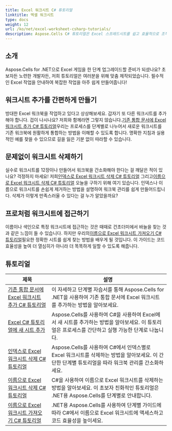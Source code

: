 ```yaml
---
title: Excel 워크시트 C# 튜토리얼
linktitle: 엑셀 워크시트
type: docs
weight: 12
url: /ko/net/excel-worksheet-csharp-tutorials/
description: Aspose.Cells C# 튜토리얼은 Excel 스프레드시트를 쉽고 효율적으로 조작하는 방법에 대한 단계별 지침을 제공합니다.
---
```

## 소개

Aspose.Cells for .NET으로 Excel 게임을 한 단계 업그레이드할 준비가 되셨나요? 초보자든 노련한 개발자든, 저희 튜토리얼은 여러분을 위해 맞춤 제작되었습니다. 필수적인 Excel 작업을 안내하여 복잡한 작업을 아주 쉽게 만들어줍니다!

## 워크시트 추가를 간편하게 만들기

 방대한 Excel 워크북을 작업하고 있다고 상상해보세요. 갑자기 또 다른 워크시트를 추가해야 합니다. 겁이 나시나요? 저희와 함께라면 그렇지 않습니다.[기존 통합 문서에 Excel 워크시트 추가 C# 튜토리얼](./add-excel-worksheet-to-existing-workbook-csharp-tutorial/)우리는 프로세스를 단계별로 나누어서 새로운 워크시트를 기존 워크북에 원활하게 통합하는 방법을 이해할 수 있도록 합니다. 명확한 지침과 실용적인 예를 찾을 수 있으므로 길을 잃은 기분 없이 따라할 수 있습니다. 

## 문제없이 워크시트 삭제하기

 실수로 워크시트를 12장이나 만들어서 워크북을 간소화해야 한다는 걸 깨달은 적이 있나요? 걱정하지 마세요! 저희[인덱스로 Excel 워크시트 삭제 C# 튜토리얼](./delete-excel-worksheet-by-index-csharp-tutorial/) 그리고[이름으로 Excel 워크시트 삭제 C# 튜토리얼](./delete-excel-worksheet-by-name-csharp-tutorial/) 오늘을 구하기 위해 여기 있습니다. 인덱스나 이름으로 워크시트를 손쉽게 제거하는 방법을 설명하여 워크북 관리를 쉽게 만들어드립니다. 삭제가 이렇게 만족스러울 수 있다는 걸 누가 알았을까요?

## 프로처럼 워크시트에 접근하기

 이름이나 색인으로 특정 워크시트에 접근하는 것은 때때로 건초더미에서 바늘을 찾는 것과 같은 느낌이 들 수 있습니다. 하지만 우리의[이름으로 Excel 워크시트 가져오기 C# 튜토리얼](./get-excel-worksheet-by-name-csharp-tutorial/)필요한 정확한 시트를 쉽게 찾는 방법을 배우게 될 것입니다. 이 가이드는 코드 효율성을 높여 더 열심히가 아니라 더 똑똑하게 일할 수 있도록 해줍니다.

## 튜토리얼
| 제목 | 설명 |
| --- | --- | 
| [기존 통합 문서에 Excel 워크시트 추가 C# 튜토리얼](./add-excel-worksheet-to-existing-workbook-csharp-tutorial/) | 이 자세하고 단계별 자습서를 통해 Aspose.Cells for .NET을 사용하여 기존 통합 문서에 Excel 워크시트를 추가하는 방법을 알아보세요. |  
| [Excel C# 튜토리얼에 새 시트 추가](./add-new-sheet-in-excel-csharp-tutorial/) | Aspose.Cells를 사용하여 C#을 사용하여 Excel에서 새 시트를 추가하는 방법을 알아보세요. 이 튜토리얼은 프로세스를 간단하고 실행 가능한 단계로 나눕니다. |  
| [인덱스로 Excel 워크시트 삭제 C# 튜토리얼](./delete-excel-worksheet-by-index-csharp-tutorial/) | Aspose.Cells를 사용하여 C#에서 인덱스별로 Excel 워크시트를 삭제하는 방법을 알아보세요. 이 간단한 단계별 튜토리얼을 따라 워크북 관리를 간소화하세요. |  
| [이름으로 Excel 워크시트 삭제 C# 튜토리얼](./delete-excel-worksheet-by-name-csharp-tutorial/) | C#을 사용하여 이름으로 Excel 워크시트를 삭제하는 방법을 알아보세요. 이 초보자 친화적인 튜토리얼은 .NET용 Aspose.Cells를 단계별로 안내합니다. |  
| [이름으로 Excel 워크시트 가져오기 C# 튜토리얼](./get-excel-worksheet-by-name-csharp-tutorial/) | .NET용 Aspose.Cells를 사용하여 단계별 가이드에 따라 C#에서 이름으로 Excel 워크시트에 액세스하고 코드 효율성을 높이세요. |  